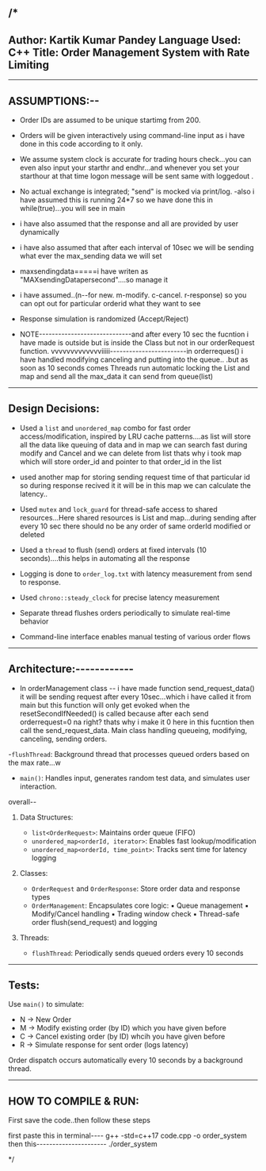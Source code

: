 /*
--------------------------------------------------------------------------------
Author: Kartik Kumar Pandey
Language Used: C++
Title: Order Management System with Rate Limiting
--------------------------------------------------------------------------------

-----------------------------------------------------------------------------------
ASSUMPTIONS:--
-----------------------------------------------------------------------------------
- Order IDs are assumed to be unique startimg from 200.
- Orders will be given interactively using command-line input as i have done in this code according to it only.
- We assume system clock is accurate for trading hours check...you can even also input your starthr and endhr...and whenever you set your starthour at that time logon message will be sent same with loggedout .
- No actual exchange is integrated; "send" is mocked via print/log.
-also i have assumed this is running 24*7 so we have done this in while(true)...you will see in main
- i have also assumed that the response and all are provided by user dynamically
- i have also assumed that after each interval of 10sec we will be sending what ever the max_sending data we will set
- maxsendingdata=====i have writen as "MAXsendingDatapersecond"....so manage it
- i have assumed..(n--for new.   m-modify.   c-cancel.  r-response)
   so you can opt out for particular orderid what they want to see

- Response simulation is randomized (Accept/Reject)

- NOTE-----------------------------and after every 10 sec the fucntion i have made is outside but is inside the Class but not in our orderRequest function.
vvvvvvvvvvvvviiiii------------------------in orderreques() i have handled modifying canceling and putting into the queue..
                                          .but as soon as 10 seconds comes Threads run automatic locking the List and map and send all the max_data it can send
                                           from queue(list)






--------------------------------------------------------------------------------------------------------------------
Design Decisions:
---------------------------------------------------------------------------------------------------------------------
- Used a `list` and `unordered_map` combo for fast order access/modification,
  inspired by LRU cache patterns....as list will store all the data like queuing of data  and in map we can search fast during modify and Cancel and we can delete from list
   thats why i took map which will store order_id  and pointer to that order_id in the list

- used another map for storing sending request time of that particular id
  so during response recived it it will be in this map we can calculate the latency..

- Used `mutex` and `lock_guard` for thread-safe access to shared resources...Here shared resources is List and map...during sending after every 10 sec there should no be any order of same orderId modified or deleted


- Used a `thread` to flush (send) orders at fixed intervals (10 seconds)....this helps in automating all the response

- Logging is done to `order_log.txt` with latency measurement from send to response.

- Used `chrono::steady_clock` for precise latency measurement
- Separate thread flushes orders periodically to simulate real-time behavior
- Command-line interface enables manual testing of various order flows



---------------------------------------------------------------------------------------------------------

Architecture:------------
----------------------------------------------------------------------------------------------------------
- In orderManagement class -- i have made function send_request_data() it will be sending request after every 10sec...which i have called it from main
                              but this function will only get evoked when the resetSecondIfNeeded() is called because after each send orderrequest=0 na right?
                            thats why i make it 0 here in this fucntion then call the send_request_data.
                            Main class handling queueing, modifying, canceling, sending orders.

-`flushThread`: Background thread that processes queued orders based on the max rate...w

- `main()`: Handles input, generates random test data, and simulates user interaction.


overall--

1. Data Structures:
   - `list<OrderRequest>`: Maintains order queue (FIFO)
   - `unordered_map<orderId, iterator>`: Enables fast lookup/modification
   - `unordered_map<orderId, time_point>`: Tracks sent time for latency logging

2. Classes:
   - `OrderRequest` and `OrderResponse`: Store order data and response types
   - `OrderManagement`: Encapsulates core logic:
       ▪ Queue management
       ▪ Modify/Cancel handling
       ▪ Trading window check
       ▪ Thread-safe order flush(send_request) and logging

3. Threads:
   - `flushThread`: Periodically sends queued orders every 10 seconds
----------------------------------------------------------------------------------------------------------------
Tests:
----------------------------------------------------------------------------------------------------------------
Use `main()` to simulate:
- N → New Order
- M → Modify existing order (by ID) which you have given before 
- C → Cancel existing order (by ID) whcih you have given before
- R → Simulate response for sent order (logs latency)

Order dispatch occurs automatically every 10 seconds by a background thread.


---------------------------------------------------------------------------------------------------------------
 HOW TO COMPILE & RUN:
----------------------------------------------------------------------------------------------------------
 
First save the code..then follow these steps

first paste this in terminal----  g++ -std=c++17 code.cpp -o order_system
then this----------------------   ./order_system


*/

